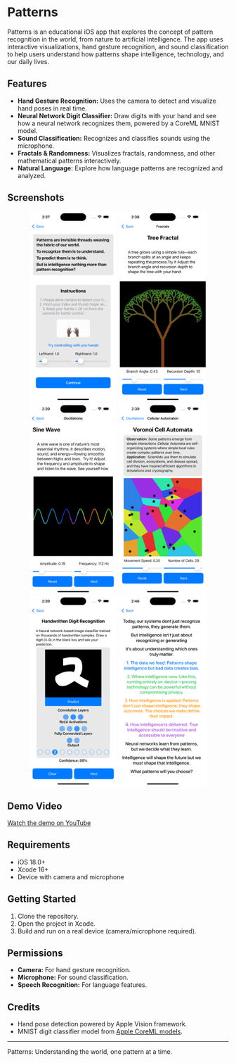 # Patterns

Patterns is an educational iOS app that explores the concept of pattern recognition in the world, from nature to artificial intelligence. The app uses interactive visualizations, hand gesture recognition, and sound classification to help users understand how patterns shape intelligence, technology, and our daily lives.

## Features
- **Hand Gesture Recognition:** Uses the camera to detect and visualize hand poses in real time.
- **Neural Network Digit Classifier:** Draw digits with your hand and see how a neural network recognizes them, powered by a CoreML MNIST model.
- **Sound Classification:** Recognizes and classifies sounds using the microphone.
- **Fractals & Randomness:** Visualizes fractals, randomness, and other mathematical patterns interactively.
- **Natural Language:** Explore how language patterns are recognized and analyzed.

## Screenshots

<p align="center">
  <img src="Assets/Simulator Screenshot - iPhone 16 Plus - 2025-06-24 at 14.37.27.png" alt="screenshot1" width="200"/>
  <img src="Assets/Simulator Screenshot - iPhone 16 Plus - 2025-06-24 at 14.38.31.png" alt="screenshot2" width="200"/>
  <img src="Assets/Simulator Screenshot - iPhone 16 Plus - 2025-06-24 at 14.39.08.png" alt="screenshot3" width="200"/>
  <img src="Assets/Simulator Screenshot - iPhone 16 Plus - 2025-06-24 at 14.39.29.png" alt="screenshot4" width="200"/>
  <img src="Assets/Simulator Screenshot - iPhone 16 Plus - 2025-06-24 at 14.39.49.png" alt="screenshot5" width="200"/>
  <img src="Assets/last.png" alt="screenshot6" width="200"/>
</p>

## Demo Video

[Watch the demo on YouTube](https://www.youtube.com/watch?v=hhCxY1eRFy4)

## Requirements
- iOS 18.0+
- Xcode 16+
- Device with camera and microphone

## Getting Started
1. Clone the repository.
2. Open the project in Xcode.
3. Build and run on a real device (camera/microphone required).

## Permissions
- **Camera:** For hand gesture recognition.
- **Microphone:** For sound classification.
- **Speech Recognition:** For language features.

## Credits
- Hand pose detection powered by Apple Vision framework.
- MNIST digit classifier model from [Apple CoreML models](http://yann.lecun.com/exdb/mnist/).

---

Patterns: Understanding the world, one pattern at a time. 
